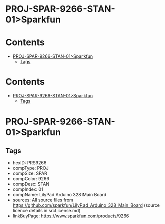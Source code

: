 
PROJ-SPAR-9266-STAN-01>Sparkfun
===============================

Contents
========

* [PROJ-SPAR-9266-STAN-01>Sparkfun](#proj-spar-9266-stan-01sparkfun)
	* [Tags](#tags)

Contents
========

* [PROJ-SPAR-9266-STAN-01>Sparkfun](#proj-spar-9266-stan-01sparkfun)
	* [Tags](#tags)

# PROJ-SPAR-9266-STAN-01>Sparkfun

## Tags

- hexID: PRS9266
- oompType: PROJ
- oompSize: SPAR
- oompColor: 9266
- oompDesc: STAN
- oompIndex: 01
- oompName: LilyPad Arduino 328 Main Board
- sources: All source files from https://github.com/sparkfun/LilyPad_Arduino_328_Main_Board (source licence details in srcLicense.md)
- linkBuyPage: https://www.sparkfun.com/products/9266

